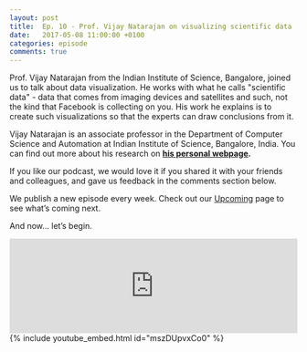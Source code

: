 ```yaml
---
layout: post
title:  Ep. 10 - Prof. Vijay Natarajan on visualizing scientific data
date:   2017-05-08 11:00:00 +0100
categories: episode
comments: true
---
```

Prof. Vijay Natarajan from the Indian Institute of Science, Bangalore, joined us to talk about data visualization. He works with what he calls "scientific data" - data that comes from imaging devices and satellites and such, not the kind that Facebook is collecting on you. His work he explains is to create such visualizations so that the experts can draw conclusions from it.

Vijay Natarajan is an associate professor in the Department of Computer Science and Automation at Indian Institute of Science, Bangalore, India. You can find out more about his research on **[his personal webpage](http://drona.csa.iisc.ernet.in/~vijayn/).**

If you like our podcast, we would love it if you shared it with your friends and colleagues, and gave us feedback in the comments section below.

We publish a new episode every week. Check out our [Upcoming](/upcoming) page to see what’s coming next.

And now... let’s begin.

<div id="media-wrapper">
<div id="soundcloud-embed"><iframe width="100%" height="166" scrolling="no" frameborder="no" src="https://w.soundcloud.com/player/?url=https%3A//api.soundcloud.com/tracks/321466569&amp;color=ff5500&amp;auto_play=false&amp;hide_related=false&amp;show_comments=true&amp;show_user=true&amp;show_reposts=false"></iframe></div>
<div id="youtube-embed">{% include youtube_embed.html id="mszDUpvxCo0" %}</div> 
</div>
